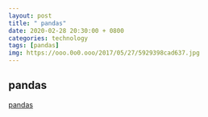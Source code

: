 ```yaml
---
layout: post
title: " pandas"
date: 2020-02-28 20:30:00 + 0800
categories: technology
tags: [pandas]
img: https://ooo.0o0.ooo/2017/05/27/5929398cad637.jpg
---
```


## pandas

[pandas](https://github.com/liupengzhouyi/liupengzhouyi.github.io/tree/master/file/pandas.pdf)